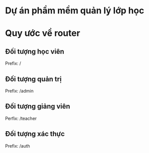 # Dự án phầm mềm quản lý lớp học 

# Quy ước về router 

## Đối tượng học viên 
Prefix: /
## Đối tượng quản trị 
Prefix: /admin
## Đối tượng giảng viên 
Perfix: /teacher 
## Đối tượng xác thực 
Prefix: /auth

